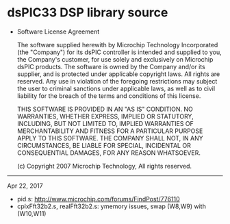 # dsPIC33 DSP library source

*  Software License Agreement

   The software supplied herewith by Microchip Technology 
   Incorporated (the "Company") for its dsPIC controller
 is intended and supplied to you, the Company's customer,
 for use solely and exclusively on Microchip dsPIC 
products. The software is owned by the Company and/or its
supplier, and is protected under applicable copyright laws. All
 rights are reserved. Any use in violation of the foregoing
 restrictions may subject the user to criminal sanctions under
   applicable laws, as well as to civil liability for the breach of
  the terms and conditions of this license.                        
                                                                    
   THIS SOFTWARE IS PROVIDED IN AN "AS IS" CONDITION.  NO
   WARRANTIES, WHETHER EXPRESS, IMPLIED OR STATUTORY, INCLUDING,
   BUT NOT LIMITED TO, IMPLIED WARRANTIES OF MERCHANTABILITY AND
   FITNESS FOR A PARTICULAR PURPOSE APPLY TO THIS SOFTWARE. THE
   COMPANY SHALL NOT, IN ANY CIRCUMSTANCES, BE LIABLE FOR SPECIAL,
   INCIDENTAL OR CONSEQUENTIAL DAMAGES, FOR ANY REASON WHATSOEVER.
                                                                    
   (c) Copyright 2007 Microchip Technology, All rights reserved.    

---
Apr 22, 2017
* pid.s: http://www.microchip.com/forums/FindPost/776110
* cplxFft32b2.s, realFft32b2.s: ymemory issues, swap (W8,W9) with (W10,W11)
